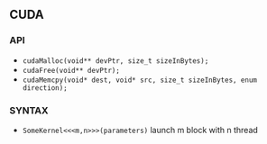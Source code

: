 CUDA
---

### API

- `cudaMalloc(void** devPtr, size_t sizeInBytes);`
- `cudaFree(void** devPtr);`
- `cudaMemcpy(void* dest, void* src, size_t sizeInBytes, enum direction);`

### SYNTAX

- `SomeKernel<<<m,n>>>(parameters)` launch m block with n thread
